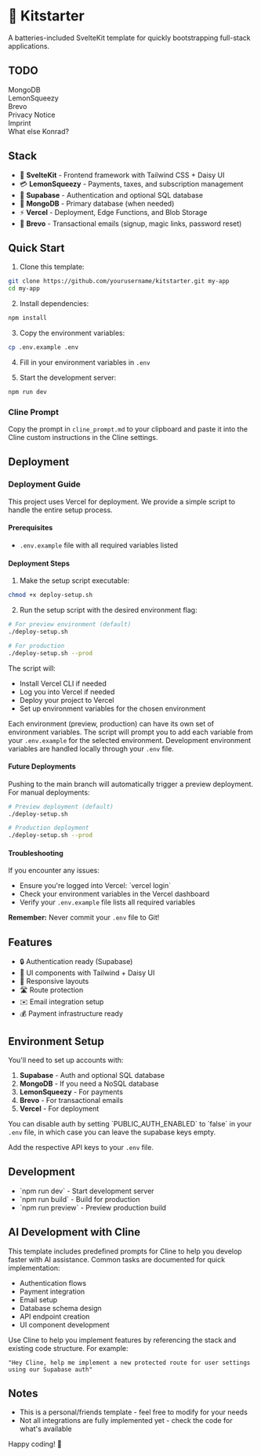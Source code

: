 
# 🚀 Kitstarter

A batteries-included SvelteKit template for quickly bootstrapping full-stack applications.

## TODO

MongoDB  
LemonSqueezy  
Brevo  
Privacy Notice  
Imprint  
What else Konrad?  

## Stack

- 🎯 **SvelteKit** - Frontend framework with Tailwind CSS + Daisy UI  
- 💳 **LemonSqueezy** - Payments, taxes, and subscription management  
- 🔐 **Supabase** - Authentication and optional SQL database  
- 🍃 **MongoDB** - Primary database (when needed)  
- ⚡ **Vercel** - Deployment, Edge Functions, and Blob Storage  
- 📧 **Brevo** - Transactional emails (signup, magic links, password reset)  

## Quick Start

1. Clone this template:  
```bash
git clone https://github.com/yourusername/kitstarter.git my-app
cd my-app
```

2. Install dependencies:  
```bash
npm install
```

3. Copy the environment variables:  
```bash
cp .env.example .env
```

4. Fill in your environment variables in `.env`  

5. Start the development server:  
```bash
npm run dev
```

### Cline Prompt

Copy the prompt in `cline_prompt.md` to your clipboard and paste it into the Cline custom instructions in the Cline settings.

## Deployment

### Deployment Guide  

This project uses Vercel for deployment. We provide a simple script to handle the entire setup process.  

#### Prerequisites  
- `.env.example` file with all required variables listed  

#### Deployment Steps  

1. Make the setup script executable:  
```bash
chmod +x deploy-setup.sh
```  

2. Run the setup script with the desired environment flag:  
```bash
# For preview environment (default)
./deploy-setup.sh

# For production
./deploy-setup.sh --prod
```  

The script will:  
- Install Vercel CLI if needed  
- Log you into Vercel if needed  
- Deploy your project to Vercel  
- Set up environment variables for the chosen environment  

Each environment (preview, production) can have its own set of environment variables. The script will prompt you to add each variable from your `.env.example` for the selected environment. Development environment variables are handled locally through your `.env` file.

#### Future Deployments  
Pushing to the main branch will automatically trigger a preview deployment. For manual deployments:  

```bash
# Preview deployment (default)
./deploy-setup.sh

# Production deployment
./deploy-setup.sh --prod
```  

#### Troubleshooting  
If you encounter any issues:  
- Ensure you're logged into Vercel: \`vercel login\`  
- Check your environment variables in the Vercel dashboard  
- Verify your `.env.example` file lists all required variables  

**Remember:** Never commit your `.env` file to Git!  

## Features

- 🔒 Authentication ready (Supabase)  
- 🎨 UI components with Tailwind + Daisy UI  
- 📱 Responsive layouts  
- 🛣️ Route protection  
- ✉️ Email integration setup  
- 💰 Payment infrastructure ready  

## Environment Setup

You'll need to set up accounts with:  

1. **Supabase** - Auth and optional SQL database  
2. **MongoDB** - If you need a NoSQL database  
3. **LemonSqueezy** - For payments  
4. **Brevo** - For transactional emails  
5. **Vercel** - For deployment  

You can disable auth by setting \`PUBLIC_AUTH_ENABLED\` to \`false\` in your `.env` file, in which case you can leave the supabase keys empty.  

Add the respective API keys to your `.env` file.  

## Development

- \`npm run dev\` - Start development server  
- \`npm run build\` - Build for production  
- \`npm run preview\` - Preview production build  

## AI Development with Cline

This template includes predefined prompts for Cline to help you develop faster with AI assistance. Common tasks are documented for quick implementation:  

- Authentication flows  
- Payment integration  
- Email setup  
- Database schema design  
- API endpoint creation  
- UI component development  

Use Cline to help you implement features by referencing the stack and existing code structure. For example:  
```  
"Hey Cline, help me implement a new protected route for user settings using our Supabase auth"  
```  

## Notes

- This is a personal/friends template - feel free to modify for your needs  
- Not all integrations are fully implemented yet - check the code for what's available  

Happy coding! 🚀
